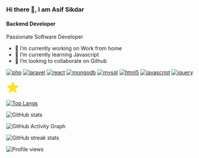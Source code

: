 ### Hi there 👋, I am Asif Sikdar

#### Backend Developer

Passionate Software Developer 

- 🔭 I’m currently working on Work from home 
- 🌱 I’m currently learning Javascript 
- 👯 I’m looking to collaborate on Github 





 [<img src='https://cdn.jsdelivr.net/npm/simple-icons@3.0.1/icons/php.svg' alt='php' height='30'>](laravel)  [<img src='https://cdn.jsdelivr.net/npm/simple-icons@3.0.1/icons/laravel.svg' alt='laravel' height='30'>](laravel)  [<img src='https://cdn.jsdelivr.net/npm/simple-icons@3.0.1/icons/react.svg' alt='react' height='30'>](react)  [<img src='https://cdn.jsdelivr.net/npm/simple-icons@3.0.1/icons/mongodb.svg' alt='mongodb' height='30'>](mongoDB)  [<img src='https://cdn.jsdelivr.net/npm/simple-icons@3.0.1/icons/mysql.svg' alt='mysql' height='30'>](mysql)  [<img src='https://cdn.jsdelivr.net/npm/simple-icons@3.0.1/icons/html5.svg' alt='html5' height='30'>](html)  [<img src='https://cdn.jsdelivr.net/npm/simple-icons@3.0.1/icons/javascript.svg' alt='javascript' height='30'>](javascript)  [<img src='https://cdn.jsdelivr.net/npm/simple-icons@3.0.1/icons/jquery.svg' alt='jquery' height='30'>](jQuery)  

<a href='https://stars.github.com/'><img src='https://raw.githubusercontent.com/acervenky/animated-github-badges/master/assets/starbadge.gif' width='35' height='35'></a> 

[![Top Langs](https://github-readme-stats.vercel.app/api/top-langs/?username=asifsikdar)](https://github.com/anuraghazra/github-readme-stats)

![GitHub stats](https://github-readme-stats.vercel.app/api?username=asifsikdar&show_icons=true&count_private=true)  

![GitHub Activity Graph](https://activity-graph.herokuapp.com/graph?username=asifsikdar)  

![GitHub streak stats](https://github-readme-streak-stats.herokuapp.com/?user=asifsikdar)  

![Profile views](https://gpvc.arturio.dev/asifsikdar)  
